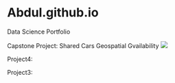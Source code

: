 # Abdul.github.io
Data Science Portfolio 

Capstone Project: Shared Cars Geospatial Gvailability 
![](https://github.com/AbdulYasen/Project/blob/master/Images/download.png)

Project4:

Project3:
